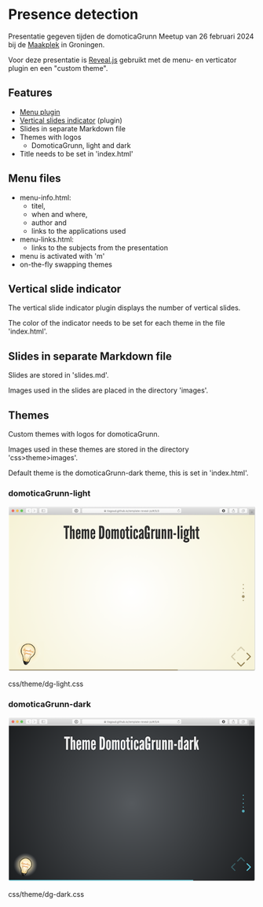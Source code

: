 # Presence detection

Presentatie gegeven tijden de domoticaGrunn Meetup van 26 februari 2024 bij de [Maakplek](https://maakplek.nl) in Groningen.

Voor deze presentatie is [Reveal.js](https://revealjs.com/installation/) gebruikt met de menu- en verticator plugin en een "custom theme".

## Features

- [Menu plugin](https://github.com/denehyg/reveal.js-menu)
- [Vertical slides indicator](https://github.com/Martinomagnifico/reveal.js-verticator) (plugin)
- Slides in separate Markdown file
- Themes with logos
  - DomoticaGrunn, light and dark
- Title needs to be set in 'index.html'

## Menu files

- menu-info.html:
  - titel,
  - when and where,
  - author and
  - links to the applications used
- menu-links.html:
  - links to the subjects from the presentation
- menu is activated with 'm'
- on-the-fly swapping themes

## Vertical slide indicator

The vertical slide indicator plugin displays the number of vertical slides.

The color of the indicator needs to be set for each theme in the file 'index.html'.

## Slides in separate Markdown file

Slides are stored in 'slides.md'.

Images used in the slides are placed in the directory 'images'.

## Themes

Custom themes with logos for domoticaGrunn.

Images used in these themes are stored in the directory 'css>theme>images'.

Default theme is the domoticaGrunn-dark theme, this is set in 'index.html'.

### domoticaGrunn-light

![DG-light](images/DG-light-small.png)

css/theme/dg-light.css

### domoticaGrunn-dark

![DG-dark](images/DG-dark-small.png)

css/theme/dg-dark.css